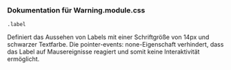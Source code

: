 ### Dokumentation für Warning.module.css

```
.label
```
Definiert das Aussehen von Labels mit einer Schriftgröße von 14px und schwarzer Textfarbe. Die pointer-events: none-Eigenschaft verhindert, dass das Label auf Mausereignisse reagiert und somit keine Interaktivität ermöglicht.